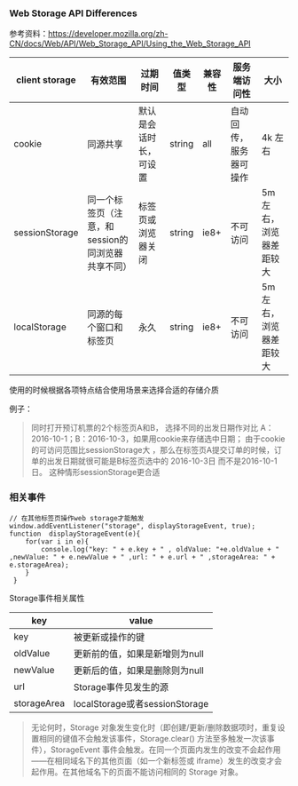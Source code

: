 ### Web Storage API Differences

参考资料：[https://developer.mozilla.org/zh-CN/docs/Web/API/Web_Storage_API/Using_the_Web_Storage_API
](https://developer.mozilla.org/zh-CN/docs/Web/API/Web_Storage_API/Using_the_Web_Storage_API)

client storage  |  有效范围 | 过期时间 | 值类型 | 兼容性 | 服务端访问性  | 大小
--------------- | -------- | ------- | ----- | ----- | --- | ---
cookie			   |	同源共享 | 默认是会话时长， 可设置 |  string | all | 自动回传，服务器可操作 | 4k 左右
sessionStorage  | 同一个标签页（注意，和session的同浏览器共享不同）	| 标签页或浏览器关闭 | string | ie8+ | 不可访问 |5m 左右，浏览器差距较大
localStorage| 同源的每个窗口和标签页 | 永久 |string | ie8+ |  不可访问|  5m 左右，浏览器差距较大

使用的时候根据各项特点结合使用场景来选择合适的存储介质

例子：
> 同时打开预订机票的2个标签页A和B， 选择不同的出发日期作对比 A： 2016-10-1；B：2016-10-3，如果用cookie来存储选中日期； 由于cookie的可访问范围比sessionStorage大 ，那么在标签页A提交订单的时候，订单的出发日期就很可能是B标签页选中的 2016-10-3日 而不是2016-10-1日。 这种情形sessionStorage更合适


### 相关事件

```
// 在其他标签页操作web storage才能触发
window.addEventListener("storage", displayStorageEvent, true);
function  displayStorageEvent(e){	
 	for(var i in e){
		console.log("key: " + e.key + " , oldValue: "+e.oldValue + " ,newValue: " + e.newValue + " ,url: " + e.url + " ,storageArea: " + e.storageArea);
 	}
 }

```
Storage事件相关属性

key | value
--- | ---
key | 被更新或操作的键
oldValue | 更新前的值，如果是新增则为null
newValue | 更新后的值，如果是删除则为null
url | Storage事件见发生的源
storageArea | localStorage或者sessionStorage

>无论何时，Storage 对象发生变化时（即创建/更新/删除数据项时，重复设置相同的键值不会触发该事件，Storage.clear() 方法至多触发一次该事件），StorageEvent 事件会触发。在同一个页面内发生的改变不会起作用——在相同域名下的其他页面（如一个新标签或 iframe）发生的改变才会起作用。在其他域名下的页面不能访问相同的 Storage 对象。